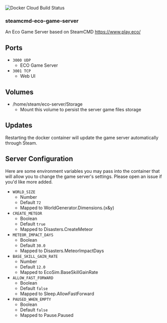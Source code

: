 ![Docker Cloud Build Status](https://img.shields.io/docker/cloud/build/hoeney/steamcmd-eco-game-server)
### steamcmd-eco-game-server
An Eco Game Server based on SteamCMD
https://www.play.eco/

## Ports 
- `3000 UDP`
  - ECO Game Server
- `3001 TCP`
  - Web UI
  
## Volumes
- /home/steam/eco-server/Storage
  - Mount this volume to persist the server game files storage

## Updates
Restarting the docker container will update the game server automatically through Steam.

## Server Configuration
Here are some environment variables you may pass into the container that will allow you to change the game server's settings. Please open an issue if you'd like more added.

- `WORLD_SIZE` 
  - Number
  - Default `72`
  - Mapped to WorldGenerator.Dimensions.(x&y)
- `CREATE_METEOR`
  - Boolean
  - Default `true`
  - Mapped to Disasters.CreateMeteor
- `METEOR_IMPACT_DAYS`
  - Boolean
  - Default `30.0`
  - Mapped to Disasters.MeteorImpactDays
- `BASE_SKILL_GAIN_RATE`
  - Number
  - Default `12.0`
  - Mapped to EcoSim.BaseSkillGainRate
- `ALLOW_FAST_FORWARD`
  - Boolean
  - Default `false`
  - Mapped to Sleep.AllowFastForward
- `PAUSED_WHEN_EMPTY`
  - Boolean
  - Default `false`
  - Mapped to Pause.Paused
